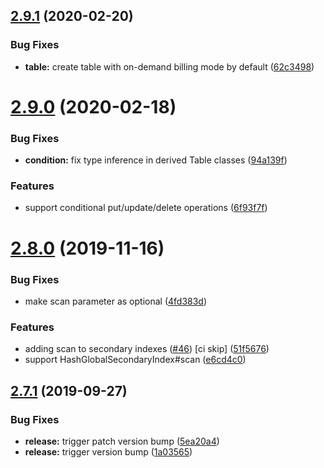 ## [2.9.1](https://github.com/balmbees/dynamo-types/compare/v2.9.0...v2.9.1) (2020-02-20)


### Bug Fixes

* **table:** create table with on-demand billing mode by default ([62c3498](https://github.com/balmbees/dynamo-types/commit/62c349874c870be9be417069bbe2173a621af675))

# [2.9.0](https://github.com/balmbees/dynamo-types/compare/v2.8.0...v2.9.0) (2020-02-18)


### Bug Fixes

* **condition:** fix type inference in derived Table classes ([94a139f](https://github.com/balmbees/dynamo-types/commit/94a139f07b7302aeddcd914ae8fccfaf8f7425b9))


### Features

* support conditional put/update/delete operations ([6f93f7f](https://github.com/balmbees/dynamo-types/commit/6f93f7f786ceb95d27a2800a8cb629b994084232))

# [2.8.0](https://github.com/balmbees/dynamo-types/compare/v2.7.1...v2.8.0) (2019-11-16)


### Bug Fixes

* make scan parameter as optional ([4fd383d](https://github.com/balmbees/dynamo-types/commit/4fd383dfb2f15614e746b37dd3bfd77ff2a38824))


### Features

* adding scan to secondary indexes ([#46](https://github.com/balmbees/dynamo-types/issues/46)) [ci skip] ([51f5676](https://github.com/balmbees/dynamo-types/commit/51f5676b14d384774d4fe209049aaeaa1fdd386a))
* support HashGlobalSecondaryIndex#scan ([e6cd4c0](https://github.com/balmbees/dynamo-types/commit/e6cd4c047c9b6828b96755e0ea988601e203ff50))

## [2.7.1](https://github.com/balmbees/dynamo-types/compare/v2.7.0...v2.7.1) (2019-09-27)


### Bug Fixes

* **release:** trigger patch version bump ([5ea20a4](https://github.com/balmbees/dynamo-types/commit/5ea20a4))
* **release:** trigger version bump ([1a03565](https://github.com/balmbees/dynamo-types/commit/1a03565))
